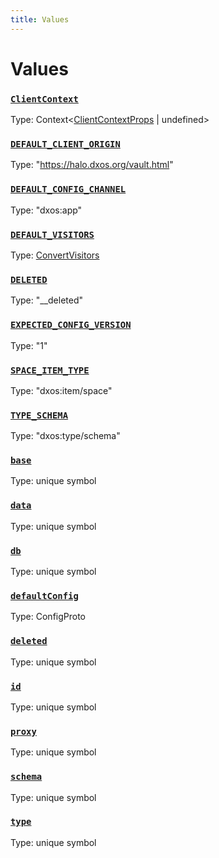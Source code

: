 ```yaml
---
title: Values
---
```

# Values 

### [`ClientContext`](https://github.com/dxos/dxos/blob/main/packages/sdk/react-client/src/client/ClientContext.tsx#L26)
Type: Context&lt;[ClientContextProps](/api/@dxos/react-client/types/ClientContextProps) | undefined&gt;
### [`DEFAULT_CLIENT_ORIGIN`]()
Type: "https://halo.dxos.org/vault.html"
### [`DEFAULT_CONFIG_CHANNEL`]()
Type: "dxos:app"
### [`DEFAULT_VISITORS`]()
Type: [ConvertVisitors](/api/@dxos/react-client/types/ConvertVisitors)
### [`DELETED`]()
Type: "__deleted"
### [`EXPECTED_CONFIG_VERSION`]()
Type: "1"
### [`SPACE_ITEM_TYPE`]()
Type: "dxos:item/space"
### [`TYPE_SCHEMA`]()
Type: "dxos:type/schema"
### [`base`]()
Type: unique symbol
### [`data`]()
Type: unique symbol
### [`db`]()
Type: unique symbol
### [`defaultConfig`]()
Type: ConfigProto
### [`deleted`]()
Type: unique symbol
### [`id`]()
Type: unique symbol
### [`proxy`]()
Type: unique symbol
### [`schema`]()
Type: unique symbol
### [`type`]()
Type: unique symbol